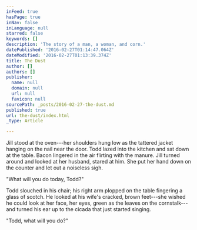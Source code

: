 ```yaml
---
inFeed: true
hasPage: true
inNav: false
inLanguage: null
starred: false
keywords: []
description: 'The story of a man, a woman, and corn.'
datePublished: '2016-02-27T01:14:47.064Z'
dateModified: '2016-02-27T01:13:39.374Z'
title: The Dust
author: []
authors: []
publisher:
  name: null
  domain: null
  url: null
  favicon: null
sourcePath: _posts/2016-02-27-the-dust.md
published: true
url: the-dust/index.html
_type: Article

---
```

Jill stood
at the oven---her shoulders hung low as the tattered jacket hanging on the nail near the
door. Todd lazed into the kitchen and sat down at the table. Bacon lingered in the air flirting with the manure. Jill turned around and looked
at her husband, stared at him. She put her hand down on the counter and let out
a noiseless sigh.

"What will
you do today, Todd?"

Todd slouched
in his chair; his right arm plopped on the table fingering a glass
of scotch. He looked at his wife's cracked, brown feet---she wished he could look at her face, her eyes, green as the leaves on the cornstalk---and turned his ear up to the cicada that just started singing.

"Todd, what will you do?"
